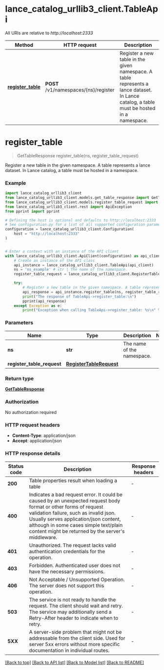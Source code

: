 # lance_catalog_urllib3_client.TableApi

All URIs are relative to *http://localhost:2333*

Method | HTTP request | Description
------------- | ------------- | -------------
[**register_table**](TableApi.md#register_table) | **POST** /v1/namespaces/{ns}/register | Register a new table in the given namespace. A table represents a lance dataset.  In Lance catalog, a table must be hosted in a namespace. 


# **register_table**
> GetTableResponse register_table(ns, register_table_request)

Register a new table in the given namespace. A table represents a lance dataset.  In Lance catalog, a table must be hosted in a namespace. 

### Example


```python
import lance_catalog_urllib3_client
from lance_catalog_urllib3_client.models.get_table_response import GetTableResponse
from lance_catalog_urllib3_client.models.register_table_request import RegisterTableRequest
from lance_catalog_urllib3_client.rest import ApiException
from pprint import pprint

# Defining the host is optional and defaults to http://localhost:2333
# See configuration.py for a list of all supported configuration parameters.
configuration = lance_catalog_urllib3_client.Configuration(
    host = "http://localhost:2333"
)


# Enter a context with an instance of the API client
with lance_catalog_urllib3_client.ApiClient(configuration) as api_client:
    # Create an instance of the API class
    api_instance = lance_catalog_urllib3_client.TableApi(api_client)
    ns = 'ns_example' # str | The name of the namespace.
    register_table_request = lance_catalog_urllib3_client.RegisterTableRequest() # RegisterTableRequest | 

    try:
        # Register a new table in the given namespace. A table represents a lance dataset.  In Lance catalog, a table must be hosted in a namespace. 
        api_response = api_instance.register_table(ns, register_table_request)
        print("The response of TableApi->register_table:\n")
        pprint(api_response)
    except Exception as e:
        print("Exception when calling TableApi->register_table: %s\n" % e)
```



### Parameters


Name | Type | Description  | Notes
------------- | ------------- | ------------- | -------------
 **ns** | **str**| The name of the namespace. | 
 **register_table_request** | [**RegisterTableRequest**](RegisterTableRequest.md)|  | 

### Return type

[**GetTableResponse**](GetTableResponse.md)

### Authorization

No authorization required

### HTTP request headers

 - **Content-Type**: application/json
 - **Accept**: application/json

### HTTP response details

| Status code | Description | Response headers |
|-------------|-------------|------------------|
**200** | Table properties result when loading a table |  -  |
**400** | Indicates a bad request error. It could be caused by an unexpected request body format or other forms of request validation failure, such as invalid json. Usually serves application/json content, although in some cases simple text/plain content might be returned by the server&#39;s middleware. |  -  |
**401** | Unauthorized. The request lacks valid authentication credentials for the operation. |  -  |
**403** | Forbidden. Authenticated user does not have the necessary permissions. |  -  |
**406** | Not Acceptable / Unsupported Operation. The server does not support this operation. |  -  |
**503** | The service is not ready to handle the request. The client should wait and retry. The service may additionally send a Retry-After header to indicate when to retry. |  -  |
**5XX** | A server-side problem that might not be addressable from the client side. Used for server 5xx errors without more specific documentation in individual routes. |  -  |

[[Back to top]](#) [[Back to API list]](../README.md#documentation-for-api-endpoints) [[Back to Model list]](../README.md#documentation-for-models) [[Back to README]](../README.md)

